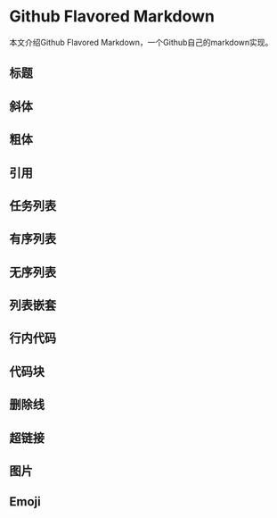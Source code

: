 # Github Flavored Markdown

本文介绍Github Flavored Markdown，一个Github自己的markdown实现。

## 标题


## 斜体


## 粗体

## 引用


## 任务列表


## 有序列表


## 无序列表


## 列表嵌套


## 行内代码


## 代码块


## 删除线


## 超链接


## 图片


## Emoji

